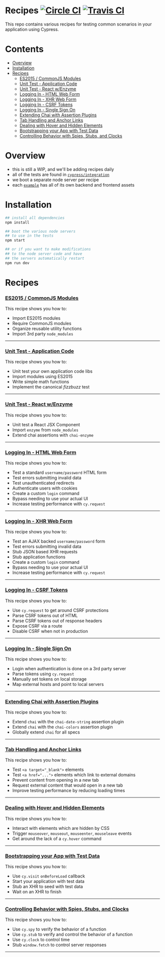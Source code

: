 # Recipes [![Circle CI](https://circleci.com/gh/cypress-io/cypress-example-recipes.svg?style=svg)](https://circleci.com/gh/cypress-io/cypress-example-recipes) [![Travis CI](https://travis-ci.org/cypress-io/cypress-example-recipes.svg?branch=master)](https://travis-ci.org/cypress-io/cypress-example-recipes)

This repo contains various recipes for testing common scenarios in your application using Cypress.

# Contents

- [Overview](#overview)
- [Installation](#installation)
- [Recipes](#recipes)
  - [ES2015 / CommonJS Modules](#es2015--commonjs-modules)
  - [Unit Test - Application Code](#unit-test---application-code)
  - [Unit Test - React w/Enzyme](#unit-test---react-wenzyme)
  - [Logging In - HTML Web Form](#logging-in---html-web-form)
  - [Logging In - XHR Web Form](#logging-in---xhr-web-form)
  - [Logging In - CSRF Tokens](#logging-in---csrf-tokens)
  - [Logging In - Single Sign On](#logging-in---single-sign-on)
  - [Extending Chai with Assertion Plugins](#extending-chai-with-assertion-plugins)
  - [Tab Handling and Anchor Links](#tab-handling-and-anchor-links)
  - [Dealing with Hover and Hidden Elements](#dealing-with-hover-and-hidden-elements)
  - [Bootstrapping your App with Test Data](#bootstrapping-your-app-with-test-data)
  - [Controlling Behavior with Spies, Stubs, and Clocks](#controlling-behavior-with-spies-stubs-and-clocks)

# Overview

- this is still a WIP, and we'll be adding recipes daily
- all of the tests are found in [`cypress/integration`](./cypress/integration)
- we boot a separate node server per recipe
- each [`example`](./examples) has all of its own backend and frontend assets

# Installation

```bash
## install all dependencies
npm install

## boot the various node servers
## to use in the tests
npm start

## or if you want to make modifications
## to the node server code and have
## the servers automatically restart
npm run dev
```

# Recipes

### [ES2015 / CommonJS Modules](./cypress/integration/es2015_commonjs_modules_spec.js)

This recipe shows you how to:

- Import ES2015 modules
- Require CommonJS modules
- Organize reusable utility functions
- Import 3rd party `node_modules`

***

### [Unit Test - Application Code](./cypress/integration/unit_test_application_code_spec.js)

This recipe shows you how to:

- Unit test your own application code libs
- Import modules using ES2015
- Write simple math functions
- Implement the canonical *fizzbuzz* test

***

### [Unit Test - React w/Enzyme](./cypress/integration/unit_test_react_enzyme_spec.js)

This recipe shows you how to:

- Unit test a React JSX Component
- Import `enzyme` from `node_modules`
- Extend chai assertions with `chai-enzyme`

***

### [Logging In - HTML Web Form](./cypress/integration/logging_in_html_web_form_spec.js)

This recipe shows you how to:

- Test a standard `username/password` HTML form
- Test errors submitting invalid data
- Test unauthenticated redirects
- Authenticate users with cookies
- Create a custom `login` command
- Bypass needing to use your actual UI
- Increase testing performance with `cy.request`

***

### [Logging In - XHR Web Form](./cypress/integration/logging_in_xhr_web_form_spec.js)

This recipe shows you how to:

- Test an AJAX backed `username/password` form
- Test errors submitting invalid data
- Stub JSON based XHR requests
- Stub application functions
- Create a custom `login` command
- Bypass needing to use your actual UI
- Increase testing performance with `cy.request`

***

### [Logging In - CSRF Tokens](./cypress/integration/logging_in_csrf_tokens_spec.js)

This recipe shows you how to:

- Use `cy.request` to get around CSRF protections
- Parse CSRF tokens out of HTML
- Parse CSRF tokens out of response headers
- Expose CSRF via a route
- Disable CSRF when not in production

***

### [Logging In - Single Sign On](./cypress/integration/logging_in_single_sign_on_spec.js)

This recipe shows you how to:

- Login when authentication is done on a 3rd party server
- Parse tokens using `cy.request`
- Manually set tokens on local storage
- Map external hosts and point to local servers

***

### [Extending Chai with Assertion Plugins](./cypress/integration/extending_chai_assertion_plugins_spec.js)

This recipe shows you how to:

- Extend `chai` with the `chai-date-string` assertion plugin
- Extend `chai` with the `chai-colors` assertion plugin
- Globally extend `chai` for all specs

***

### [Tab Handling and Anchor Links](./cypress/integration/tab_handling_anchor_links_spec.js)

This recipe shows you how to:

- Test `<a target="_blank">` elements
- Test `<a href="...">` elements which link to external domains
- Prevent content from opening in a new tab
- Request external content that would open in a new tab
- Improve testing performance by reducing loading times

***

### [Dealing with Hover and Hidden Elements](./cypress/integration/hover_hidden_elements.js)

This recipe shows you how to:

- Interact with elements which are hidden by CSS
- Trigger `mouseover`, `mouseout`, `mouseenter`, `mouseleave` events
- Get around the lack of a `cy.hover` command

***

### [Bootstrapping your App with Test Data](./cypress/integration/bootstrapping_app_test_data_spec.js)

This recipe shows you how to:

- Use `cy.visit` `onBeforeLoad` callback
- Start your application with test data
- Stub an XHR to seed with test data
- Wait on an XHR to finish

***

### [Controlling Behavior with Spies, Stubs, and Clocks](./cypress/integration/spy_stub_clock_spec.js)

This recipe shows you how to:

- Use `cy.spy` to verify the behavior of a function
- Use `cy.stub` to verify and control the behavior of a function
- Use `cy.clock` to control time
- Stub `window.fetch` to control server responses

***
